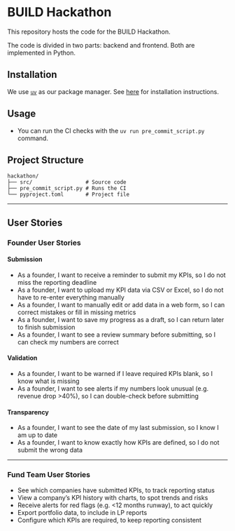 # BUILD Hackathon
This repository hosts the code for the BUILD Hackathon.

The code is divided in two parts: backend and frontend. Both are implemented in Python.

## Installation
We use [`uv`](https://docs.astral.sh/uv/) as our package manager. See [here](https://docs.astral.sh/uv/) for installation instructions.

## Usage
- You can run the CI checks with the `uv run pre_commit_script.py` command.

## Project Structure

```
hackathon/
├── src/                 # Source code
├── pre_commit_script.py # Runs the CI
└── pyproject.toml       # Project file
```

---

## User Stories

### Founder User Stories

#### Submission
- As a founder, I want to receive a reminder to submit my KPIs, so I do not miss the reporting deadline
- As a founder, I want to upload my KPI data via CSV or Excel, so I do not have to re-enter everything manually  
- As a founder, I want to manually edit or add data in a web form, so I can correct mistakes or fill in missing metrics  
- As a founder, I want to save my progress as a draft, so I can return later to finish submission  
- As a founder, I want to see a review summary before submitting, so I can check my numbers are correct  

#### Validation
- As a founder, I want to be warned if I leave required KPIs blank, so I know what is missing  
- As a founder, I want to see alerts if my numbers look unusual (e.g. revenue drop >40%), so I can double-check before submitting  

#### Transparency
- As a founder, I want to see the date of my last submission, so I know I am up to date  
- As a founder, I want to know exactly how KPIs are defined, so I do not submit the wrong data  

---

### Fund Team User Stories
* See which companies have submitted KPIs, to track reporting status
* View a company’s KPI history with charts, to spot trends and risks
* Receive alerts for red flags (e.g. <12 months runway), to act quickly
* Export portfolio data, to include in LP reports
* Configure which KPIs are required, to keep reporting consistent


